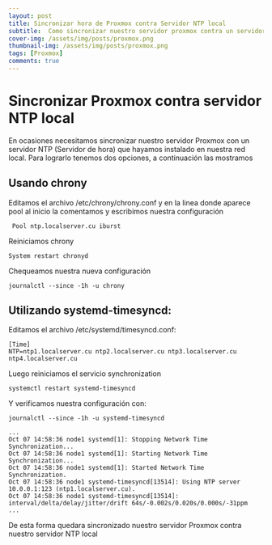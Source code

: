 ```yaml
---
layout: post
title: Sincronizar hora de Proxmox contra Servidor NTP local
subtitle:  Como sincronizar nuestro servidor proxmox contra un servidor ntp local
cover-img: /assets/img/posts/proxmox.png
thumbnail-img: /assets/img/posts/proxmox.png
tags: [Proxmox]
comments: true
---
```


# Sincronizar Proxmox contra servidor NTP local
En ocasiones necesitamos sincronizar nuestro servidor Proxmox con un servidor NTP (Servidor de hora) que hayamos instalado en nuestra red local. Para lograrlo tenemos dos opciones, a continuación las mostramos
## Usando chrony
Editamos el archivo /etc/chrony/chrony.conf y en la linea donde aparece pool al inicio la comentamos y escribimos nuestra configuración
```
 Pool ntp.localserver.cu iburst
```
Reiniciamos chrony
```
System restart chronyd
```
Chequeamos nuestra nueva configuración
```
journalctl --since -1h -u chrony
```
## Utilizando systemd-timesyncd:
Editamos el archivo /etc/systemd/timesyncd.conf:
```
[Time]
NTP=ntp1.localserver.cu ntp2.localserver.cu ntp3.localserver.cu ntp4.localserver.cu
```
Luego reiniciamos el servicio synchronization
```
systemctl restart systemd-timesyncd
```
Y verificamos nuestra configuración con:
```
journalctl --since -1h -u systemd-timesyncd

...
Oct 07 14:58:36 node1 systemd[1]: Stopping Network Time Synchronization...
Oct 07 14:58:36 node1 systemd[1]: Starting Network Time Synchronization...
Oct 07 14:58:36 node1 systemd[1]: Started Network Time Synchronization.
Oct 07 14:58:36 node1 systemd-timesyncd[13514]: Using NTP server 10.0.0.1:123 (ntp1.localserver.cu).
Oct 07 14:58:36 node1 systemd-timesyncd[13514]: interval/delta/delay/jitter/drift 64s/-0.002s/0.020s/0.000s/-31ppm
...
```
De esta forma quedara sincronizado nuestro servidor Proxmox contra nuestro servidor NTP local